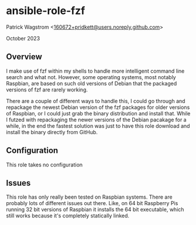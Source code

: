 ansible-role-fzf
================

Patrick Wagstrom &lt;160672+pridkett@users.noreply.github.com&gt;

October 2023

Overview
--------

I make use of fzf within my shells to handle more intelligent command line search and what not. However, some operating systems, most notably Raspbian, are based on such old versions of Debian that the packaged versions of fzf are rarely working.

There are a couple of different ways to handle this, I could go through and repackage the newest Debian version of the fzf packages for older versions of Raspbian, or I could just grab the binary distribution and install that. While I futzed with repackaging the newer versions of the Debian pacakage for a while, in the end the fastest solution was just to have this role download and install the binary directly from GitHub.

Configuration
-------------

This role takes no configuration

Issues
------

This role has only really been tested on Raspbian systems. There are probably lots of different issues out there. Like, on 64 bit Raspberry Pis running 32 bit versions of Raspbian it installs the 64 bit executable, which still works because it's completely statically linked.
